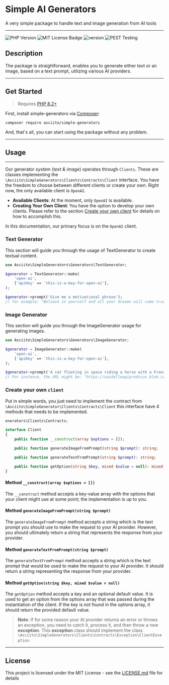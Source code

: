 # Simple AI Generators

A very simple package to handle text and image generation from AI tools

---

![PHP Version](https://img.shields.io/badge/php-%3E%3D%208.2-blue.svg)
![MIT License Badge](https://img.shields.io/badge/license-MIT-blue)
![version](https://img.shields.io/badge/version-v0.1.0-blue)
![PEST Testing](https://github.com/asciito/simple-generators/actions/workflows/test.yml/badge.svg)

## Description

The package is straightforward, enables you to generate either text or an
image, based on a text prompt, utilizing various AI providers.

---

## Get Started

> Requires [PHP 8.2+](https://www.php.net/releases/)

First, install simple-generators via [Composer](https://getcomposer.org/):

```shell
composer require asciito/simple-generators
```

And, that's all, you can start using the package without any problem.



---

## Usage

---

Our generator system (_text & image_) operates through `Clients`. These are classes implementing the
`\Asciito\SimpleGenerators\Clients\Contracts\Client` interface. You have the freedom to choose between
different clients or create your own. Right now, the only available client is `OpenAI`.

- **Available Clients**: At the moment, only `OpenAI` is available.
- **Creating Your Own Client**: You have the option to develop your own clients. Please refer to the section [Create your own client](#create-your-own-client) for details on how to accomplish this.

In this documentation, our primary focus is on the `OpenAI` client.

### Text Generator

This section will guide you through the usage of TextGenerator to create textual content.

```php
use Asciito\SimpleGenerators\Generators\TextGenerator;

$generator = TextGenerator::make(
    'open-ai',
    ['apiKey' => 'this-is-a-key-for-open-ai'],
);

$generator->prompt('Give me a motivational phrase');
// for example: "Believe in yourself and all your dreams will come true".
```

### Image Generator

This section will guide you through the ImageGenerator usage for generating images.

```php
use Asciito\SimpleGenerators\Generators\ImageGenerator;

$generator = ImageGenerator::make(
    'open-ai',
    ['apiKey' => 'this-is-a-key-for-open-ai'],
);

$generator->prompt('A cat floating in space riding a horse with a France flag');
// For instance, the URL might be: "https://oaidalleapiprodscus.blob.core.windows.net/private/rA23htPg4..."
```

### Create your own `client`

Put in simple words, you just need to implement the contract from `\Asciito\SimpleGenerator\Clients\Contracts\Client`
this interface have 4 methods that needs to be implemented.

```php
enerators\Clients\Contracts;

interface Client
{
    public function __construct(array $options = []);

    public function generateImageFromPrompt(string $prompt): string;

    public function generateTextFromPrompt(string $prompt): string;

    public function getOption(string $key, mixed $value = null): mixed;
}
```

#### Method `__construct(array $options = [])`
The `__construct` method accepts a key-value array with the options that your client might use at some
point; the implementation is up to you.

#### Method `generateImageFromPrompt(string $prompt)`
The `generateImageFromPrompt` method accepts a string which is the text prompt you should use to
make the request to your AI provider. However, you should ultimately return a string that represents
the response from your provider.

#### Method `generateTextFromPrompt(string $prompt)`
The `generateTextFromPrompt` method accepts a string which is the text prompt that would be used to
make the request to your AI provider. It should return a string representing the response from your provider.

#### Method `getOption(string $key, mixed $value = null)`
The `getOption` method accepts a key and an optional default value. It is used to get an option
from the options array that was passed during the instantiation of the client. If the key is
not found in the options array, it should return the provided default value.


> **Note**:
> If for some reason your AI provider returns an error or throws an exception, you need to catch
> it, process it, and then throw a new **exception**. This **exception** class should implement
> the class `\Asciito\SimpleGenerators\Clients\Contracts\Exception\ClientException`.
---

## License

This project is licensed under the MIT License - see the [LICENSE.md](LICENSE.md) file for details